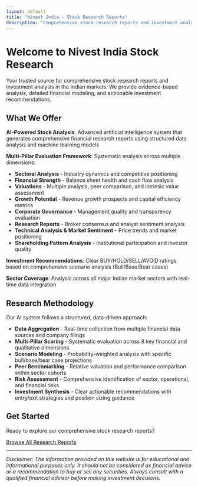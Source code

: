 ```yaml
---
layout: default
title: "Nivest India - Stock Research Reports"
description: "Comprehensive stock research reports and investment analysis for Indian markets"
---
```


<div class="page-header">
  <h1>Welcome to Nivest India Stock Research</h1>
  <p>Your trusted source for comprehensive stock research reports and investment analysis in the Indian markets. We provide evidence-based analysis, detailed financial modeling, and actionable investment recommendations.</p>
</div>

## What We Offer

**AI-Powered Stock Analysis**: Advanced artificial intelligence system that generates comprehensive financial research reports using structured data analysis and machine learning models

**Multi-Pillar Evaluation Framework**: Systematic analysis across multiple dimensions:
- **Sectoral Analysis** - Industry dynamics and competitive positioning
- **Financial Strength** - Balance sheet health and cash flow analysis
- **Valuations** - Multiple analysis, peer comparison, and intrinsic value assessment
- **Growth Potential** - Revenue growth prospects and capital efficiency metrics
- **Corporate Governance** - Management quality and transparency evaluation
- **Research Reports** - Broker consensus and analyst sentiment analysis
- **Technical Analysis & Market Sentiment** - Price trends and market positioning
- **Shareholding Pattern Analysis** - Institutional participation and investor quality

**Investment Recommendations**: Clear BUY/HOLD/SELL/AVOID ratings based on comprehensive scenario analysis (Bull/Base/Bear cases)

**Sector Coverage**: Analysis across all major Indian market sectors with real-time data integration

## Research Methodology

Our AI system follows a structured, data-driven approach:

- **Data Aggregation** - Real-time collection from multiple financial data sources and company filings
- **Multi-Pillar Scoring** - Systematic evaluation across 8 key financial and qualitative dimensions
- **Scenario Modeling** - Probability-weighted analysis with specific bull/base/bear case projections
- **Peer Benchmarking** - Relative valuation and performance comparison within sector cohorts
- **Risk Assessment** - Comprehensive identification of sector, operational, and financial risks
- **Investment Synthesis** - Clear actionable recommendations with entry/exit strategies and position sizing guidance

## Get Started

Ready to explore our comprehensive stock research reports? 

<div class="cta-section">
  <a href="/reports/" class="cta-button">Browse All Research Reports</a>
</div>

---

*Disclaimer: The information provided on this website is for educational and informational purposes only. It should not be considered as financial advice or a recommendation to buy or sell any securities. Always consult with a qualified financial advisor before making investment decisions.*